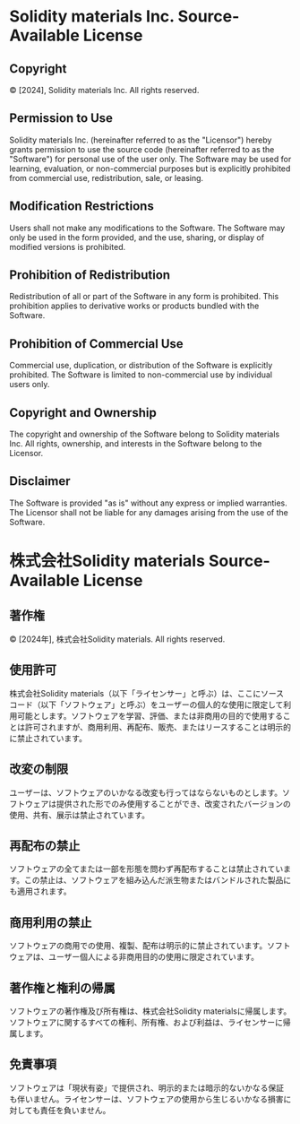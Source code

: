 # Solidity materials Inc. Source-Available License

## Copyright
© [2024], Solidity materials Inc. All rights reserved.

## Permission to Use
Solidity materials Inc. (hereinafter referred to as the "Licensor") hereby grants permission to use the source code (hereinafter referred to as the "Software") for personal use of the user only. The Software may be used for learning, evaluation, or non-commercial purposes but is explicitly prohibited from commercial use, redistribution, sale, or leasing.

## Modification Restrictions
Users shall not make any modifications to the Software. The Software may only be used in the form provided, and the use, sharing, or display of modified versions is prohibited.

## Prohibition of Redistribution
Redistribution of all or part of the Software in any form is prohibited. This prohibition applies to derivative works or products bundled with the Software.

## Prohibition of Commercial Use
Commercial use, duplication, or distribution of the Software is explicitly prohibited. The Software is limited to non-commercial use by individual users only.

## Copyright and Ownership
The copyright and ownership of the Software belong to Solidity materials Inc. All rights, ownership, and interests in the Software belong to the Licensor.

## Disclaimer
The Software is provided "as is" without any express or implied warranties. The Licensor shall not be liable for any damages arising from the use of the Software.



# 株式会社Solidity materials Source-Available License

## 著作権
© [2024年], 株式会社Solidity materials. All rights reserved.

## 使用許可
株式会社Solidity materials（以下「ライセンサー」と呼ぶ）は、ここにソースコード（以下「ソフトウェア」と呼ぶ）をユーザーの個人的な使用に限定して利用可能とします。ソフトウェアを学習、評価、または非商用の目的で使用することは許可されますが、商用利用、再配布、販売、またはリースすることは明示的に禁止されています。

## 改変の制限
ユーザーは、ソフトウェアのいかなる改変も行ってはならないものとします。ソフトウェアは提供された形でのみ使用することができ、改変されたバージョンの使用、共有、展示は禁止されています。

## 再配布の禁止
ソフトウェアの全てまたは一部を形態を問わず再配布することは禁止されています。この禁止は、ソフトウェアを組み込んだ派生物またはバンドルされた製品にも適用されます。

## 商用利用の禁止
ソフトウェアの商用での使用、複製、配布は明示的に禁止されています。ソフトウェアは、ユーザー個人による非商用目的の使用に限定されています。

## 著作権と権利の帰属
ソフトウェアの著作権及び所有権は、株式会社Solidity materialsに帰属します。ソフトウェアに関するすべての権利、所有権、および利益は、ライセンサーに帰属します。

## 免責事項
ソフトウェアは「現状有姿」で提供され、明示的または暗示的ないかなる保証も伴いません。ライセンサーは、ソフトウェアの使用から生じるいかなる損害に対しても責任を負いません。
